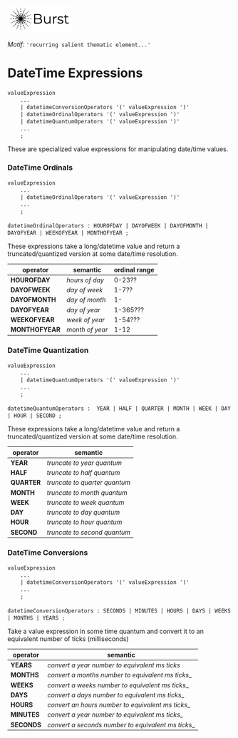 ![Burst](../../doc/burst_small.png "")

_Motif:_ ```'recurring salient thematic element...'```

# DateTime Expressions
    valueExpression
        ...
        | datetimeConversionOperators '(' valueExpression ')'  
        | datetimeOrdinalOperators '(' valueExpression ')'      
        | datetimeQuantumOperators '(' valueExpression ')'      
        ...
        ;
These are specialized value expressions for manipulating date/time values.

### DateTime Ordinals
    valueExpression
        ...
        | datetimeOrdinalOperators '(' valueExpression ')'      
        ...
        ;
        
    datetimeOrdinalOperators : HOUROFDAY | DAYOFWEEK | DAYOFMONTH | DAYOFYEAR | WEEKOFYEAR | MONTHOFYEAR ;

These expressions take a long/datetime value and return a truncated/quantized version at some
date/time resolution.

| operator | semantic | ordinal range |
|---|---|---|
| __HOUROFDAY__ | _hours of day_ | 0-23?? |
| __DAYOFWEEK__ | _day of week_ | 1-7?? |
| __DAYOFMONTH__ | _day of month_ | 1- |
| __DAYOFYEAR__ | _day of year_ | 1-365???|
| __WEEKOFYEAR__ | _week of year_ | 1-54???|
| __MONTHOFYEAR__ | _month of year_ | 1-12|

### DateTime Quantization
    valueExpression
        ...
        | datetimeQuantumOperators '(' valueExpression ')'      
        ...
        ;
        
    datetimeQuantumOperators :  YEAR | HALF | QUARTER | MONTH | WEEK | DAY | HOUR | SECOND ;

These expressions take a long/datetime value and return a truncated/quantized version at some
date/time resolution.

| operator | semantic | 
|---|---|
| __YEAR__ | _truncate to year quantum_ |  
| __HALF__ | _truncate to half quantum_ |  
| __QUARTER__ | _truncate to quarter quantum_ |  
| __MONTH__ | _truncate to month quantum_ |  
| __WEEK__ | _truncate to week quantum_ |  
| __DAY__ | _truncate to day quantum_ |  
| __HOUR__ | _truncate to hour quantum_ |  
| __SECOND__ | _truncate to second quantum_ | 

### DateTime Conversions
    valueExpression
        ...
        | datetimeConversionOperators '(' valueExpression ')'  
        ...            
        ;

    datetimeConversionOperators : SECONDS | MINUTES | HOURS | DAYS | WEEKS | MONTHS | YEARS ;
Take a value expression in some time quantum and convert it to an equivalent number
of ticks (milliseconds)

| operator | semantic | 
|---|---|
| __YEARS__ | _convert a year number to equivalent ms ticks_ |  
| __MONTHS__ | _convert a months number to equivalent ms ticks__ |  
| __WEEKS__ | _convert a weeks number to equivalent ms ticks__ |  
| __DAYS__ | _convert a days number to equivalent ms ticks__ |  
| __HOURS__ | _convert an hours number to equivalent ms ticks__ |  
| __MINUTES__ | _convert a year number to equivalent ms ticks__ |  
| __SECONDS__ | _convert a seconds number to equivalent ms ticks__ | 
